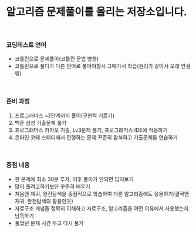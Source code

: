 # 알고리즘 문제풀이를 올리는 저장소입니다.
<br>

### 코딩테스트 언어
 - 코틀린으로 문제풀이(코틀린 문법 병행)
 - 코틀린으로 풀다가 다른 언어로 풀어야할시 그때가서 학습(원리가 같아서 오래 안걸림)
 
<br>

### 준비 과정
1. 프로그래머스 ~2단계까지 풀이(구현력 기르기)
2. 백준 삼성 기출문제 풀기
3. 프로그래머스 카카오 기출, Lv3문제 풀기, 프로그래머스 IDE에 적응하기
4. 온라인 코테 스터디에서 진행하는 문제 꾸준히 참석하고 기출문제들 연습하기


<br> 

### 중점 내용
- 한 문제에 최소 30문 투자, 이후 풀이가 안되면 답지보기
- 많이 풀려고하기보단 꾸준히 배우기
- 처음엔 재귀, 완전탐색을 중점적으로 학습하여 다른 알고리즘에도 응용하기(결국엔 재귀, 완전탐색의 활용인듯)
- 자료구조 개념들 정확히 이해하고 자료구조, 알고리즘을 어떤 이유에서 사용했는지 납득하기
- 풀었던 문제 시간 두고 다시 풀기


<br>

    
    
    


